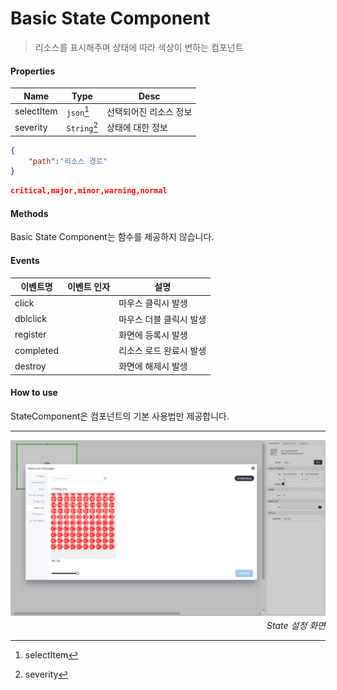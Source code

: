 # Basic State Component
> 리소스를 표시해주며 상태에 따라 색상이 변하는 컴포넌트

#### Properties
| Name | Type | Desc |
| --- | --- | --- |
|selectItem|`json`[^1]|선택되어진 리소스 정보|
|severity|`String`[^2]|상태에 대한 정보|

[^1]: selectItem
```json
{
    "path":"리소스 경로"
}
```

[^2]: severity
```json
critical,major,minor,warning,normal
```

#### Methods
Basic State Component는 함수를 제공하지 않습니다.

#### Events
|이벤트명|이벤트 인자|설명|
|---|---|---|
|click||마우스 클릭시 발생|
|dblclick||마우스 더블 클릭시 발생|
|register||화면에 등록시 발생|
|completed||리소스 로드 완료시 발생|
|destroy||화면에 해제시 발생|

#### How to use

StateComponent은 컴포넌트의 기본 사용법만 제공합니다.

---

![gras](./images/state.png)
<p align="right" style="margin-top: -.85em;font-style: italic;">State 설정 화면</p>